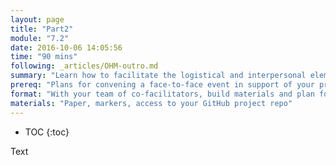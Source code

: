 ```yaml
---
layout: page
title: "Part2"
module: "7.2"
date: 2016-10-06 14:05:56
time: "90 mins"
following: _articles/OHM-outro.md
summary: "Learn how to facilitate the logistical and interpersonal elements of a face-to-face event, delegating responsibility according to the strengths of your community and its contributors."
prereq: "Plans for convening a face-to-face event in support of your project"
format: "With your team of co-facilitators, build materials and plan for your upcoming event"
materials: "Paper, markers, access to your GitHub project repo"
---
```

* TOC
{:toc}

Text
